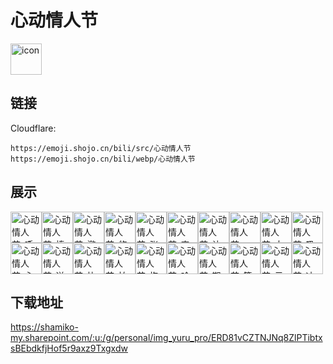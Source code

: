 # 心动情人节
<img src="https://emoji.shojo.cn/bili/src/心动情人节/icon.png" width="50" height="50" alt="icon">

## 链接
Cloudflare:
```
https://emoji.shojo.cn/bili/src/心动情人节
https://emoji.shojo.cn/bili/webp/心动情人节
```
## 展示
<img src="https://emoji.shojo.cn/bili/src/心动情人节/心动情人节-呼呼.png" width="50" height="50" alt="心动情人节-呼呼"><img src="https://emoji.shojo.cn/bili/src/心动情人节/心动情人节-捧花.png" width="50" height="50" alt="心动情人节-捧花"><img src="https://emoji.shojo.cn/bili/src/心动情人节/心动情人节-邀请.png" width="50" height="50" alt="心动情人节-邀请"><img src="https://emoji.shojo.cn/bili/src/心动情人节/心动情人节-悠闲.png" width="50" height="50" alt="心动情人节-悠闲"><img src="https://emoji.shojo.cn/bili/src/心动情人节/心动情人节-张嘴恰.png" width="50" height="50" alt="心动情人节-张嘴恰"><img src="https://emoji.shojo.cn/bili/src/心动情人节/心动情人节-害羞.png" width="50" height="50" alt="心动情人节-害羞"><img src="https://emoji.shojo.cn/bili/src/心动情人节/心动情人节-让我瞅瞅.png" width="50" height="50" alt="心动情人节-让我瞅瞅"><img src="https://emoji.shojo.cn/bili/src/心动情人节/心动情人节-nono.png" width="50" height="50" alt="心动情人节-nono"><img src="https://emoji.shojo.cn/bili/src/心动情人节/心动情人节-大惊失色.png" width="50" height="50" alt="心动情人节-大惊失色"><img src="https://emoji.shojo.cn/bili/src/心动情人节/心动情人节-吸溜吸溜.png" width="50" height="50" alt="心动情人节-吸溜吸溜"><img src="https://emoji.shojo.cn/bili/src/心动情人节/心动情人节-心意礼物.png" width="50" height="50" alt="心动情人节-心意礼物"><img src="https://emoji.shojo.cn/bili/src/心动情人节/心动情人节-送礼.png" width="50" height="50" alt="心动情人节-送礼"><img src="https://emoji.shojo.cn/bili/src/心动情人节/心动情人节-比心.png" width="50" height="50" alt="心动情人节-比心"><img src="https://emoji.shojo.cn/bili/src/心动情人节/心动情人节-拍照.png" width="50" height="50" alt="心动情人节-拍照"><img src="https://emoji.shojo.cn/bili/src/心动情人节/心动情人节-抱枕.png" width="50" height="50" alt="心动情人节-抱枕"><img src="https://emoji.shojo.cn/bili/src/心动情人节/心动情人节-哈欠.png" width="50" height="50" alt="心动情人节-哈欠"><img src="https://emoji.shojo.cn/bili/src/心动情人节/心动情人节-期待.png" width="50" height="50" alt="心动情人节-期待"><img src="https://emoji.shojo.cn/bili/src/心动情人节/心动情人节-等待.png" width="50" height="50" alt="心动情人节-等待"><img src="https://emoji.shojo.cn/bili/src/心动情人节/心动情人节-示爱.png" width="50" height="50" alt="心动情人节-示爱"><img src="https://emoji.shojo.cn/bili/src/心动情人节/心动情人节-冰淇淋.png" width="50" height="50" alt="心动情人节-冰淇淋">

## 下载地址

https://shamiko-my.sharepoint.com/:u:/g/personal/img_yuru_pro/ERD81vCZTNJNq8ZlPTibtxsBEbdkfjHof5r9axz9Txgxdw